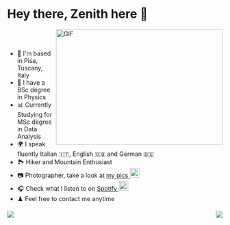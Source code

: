 # Hey there, Zenith here 🌊
  <img align="right" alt="GIF" src="https://github.com/abhisheknaiidu/abhisheknaiidu/blob/master/code.gif?raw=true" width="390" height="270" />
  <br />
  <br />
  
-  📌 I'm based in Pisa, Tuscany, Italy
-  🔭 I have a BSc degree in Physics
-  📊 Currently Studying for MSc degree in Data Analysis
-  🌍 I speak fluently Italian 🇮🇹, English 🇬🇧 and German 🇩🇪
-  🏞️ Hiker and Mountain Enthusiast
-  📷 Photographer, take a look at <a href="https://www.instagram.com/zwangzug_/" target="_blank">my pics <img alt="Zenith's Insta" width="22px" src="https://upload.wikimedia.org/wikipedia/commons/thumb/e/e7/Instagram_logo_2016.svg/1024px-Instagram_logo_2016.svg.png"/></a>
-  🎧 Check what I listen to on <a href="https://open.spotify.com/user/1183626013?si=3cd5c3dd16744786" target="_blank">Spotify <img alt="Zenith's Spotify" width="22px" src="https://raw.githubusercontent.com/peterthehan/peterthehan/master/assets/spotify.svg" /></a>
-  ♟️ Feel free to contact me anytime

<a href="https://github.com/anuraghazra/convoychat">
  <img align="center" src="https://github-readme-stats.vercel.app/api?username=zenith378&show_icons=true&theme=nord" />
</a>
<a href="https://github.com/anuraghazra/github-readme-stats">
  <img align="right" src="https://github-readme-stats.vercel.app/api/top-langs/?username=zenith378&layout=compact" />
</a>

